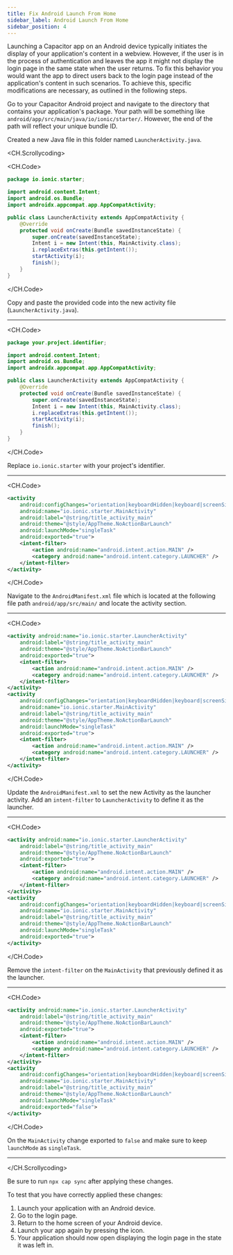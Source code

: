```yaml
---
title: Fix Android Launch From Home
sidebar_label: Android Launch From Home
sidebar_position: 4
---
```


Launching a Capacitor app on an Android device typically initiates the display of your application's content in a webview. However, if the user is in the process of authentication and leaves the app it might not display the login page in the same state when the user returns. To fix this behavior you would want the app to direct users back to the login page instead of the application's content in such scenarios. To achieve this, specific modifications are necessary, as outlined in the following steps.

Go to your Capacitor Android project and navigate to the directory that contains your application's package. Your path will be something like `android/app/src/main/java/io/ionic/starter/`. However, the end of the path will reflect your unique bundle ID.

Created a new Java file in this folder named `LauncherActivity.java`.

<CH.Scrollycoding>

<CH.Code>

```java LauncherActivity.java
package io.ionic.starter;

import android.content.Intent;
import android.os.Bundle;
import androidx.appcompat.app.AppCompatActivity;

public class LauncherActivity extends AppCompatActivity {
    @Override
    protected void onCreate(Bundle savedInstanceState) {
        super.onCreate(savedInstanceState);
        Intent i = new Intent(this, MainActivity.class);
        i.replaceExtras(this.getIntent());
        startActivity(i);
        finish();
    }
}
```

</CH.Code>

Copy and paste the provided code into the new activity file (`LauncherActivity.java`).

---

<CH.Code>

```java LauncherActivity.java
package your.project.identifier;

import android.content.Intent;
import android.os.Bundle;
import androidx.appcompat.app.AppCompatActivity;

public class LauncherActivity extends AppCompatActivity {
    @Override
    protected void onCreate(Bundle savedInstanceState) {
        super.onCreate(savedInstanceState);
        Intent i = new Intent(this, MainActivity.class);
        i.replaceExtras(this.getIntent());
        startActivity(i);
        finish();
    }
}
```

</CH.Code>

Replace `io.ionic.starter` with your project's identifier.

---

<CH.Code>

```xml AndroidManifest.xml
<activity
    android:configChanges="orientation|keyboardHidden|keyboard|screenSize|locale|smallestScreenSize|screenLayout|uiMode"
    android:name="io.ionic.starter.MainActivity"
    android:label="@string/title_activity_main"
    android:theme="@style/AppTheme.NoActionBarLaunch"
    android:launchMode="singleTask"
    android:exported="true">
    <intent-filter>
        <action android:name="android.intent.action.MAIN" />
        <category android:name="android.intent.category.LAUNCHER" />
    </intent-filter>
</activity>
```

</CH.Code>

Navigate to the `AndroidManifest.xml` file which is located at the following file path `android/app/src/main/` and locate the activity section.

---

<CH.Code>

```xml AndroidManifest.xml
<activity android:name="io.ionic.starter.LauncherActivity"
    android:label="@string/title_activity_main"
    android:theme="@style/AppTheme.NoActionBarLaunch"
    android:exported="true">
    <intent-filter>
        <action android:name="android.intent.action.MAIN" />
        <category android:name="android.intent.category.LAUNCHER" />
    </intent-filter>
</activity>
<activity
    android:configChanges="orientation|keyboardHidden|keyboard|screenSize|locale|smallestScreenSize|screenLayout|uiMode"
    android:name="io.ionic.starter.MainActivity"
    android:label="@string/title_activity_main"
    android:theme="@style/AppTheme.NoActionBarLaunch"
    android:launchMode="singleTask"
    android:exported="true">
    <intent-filter>
        <action android:name="android.intent.action.MAIN" />
        <category android:name="android.intent.category.LAUNCHER" />
    </intent-filter>
</activity>
```

</CH.Code>

Update the `AndroidManifest.xml` to set the new Activity as the launcher activity. Add an `intent-filter` to `LauncherActivity` to define it as the launcher.

---

<CH.Code>

```xml AndroidManifest.xml
<activity android:name="io.ionic.starter.LauncherActivity"
    android:label="@string/title_activity_main"
    android:theme="@style/AppTheme.NoActionBarLaunch"
    android:exported="true">
    <intent-filter>
        <action android:name="android.intent.action.MAIN" />
        <category android:name="android.intent.category.LAUNCHER" />
    </intent-filter>
</activity>
<activity
    android:configChanges="orientation|keyboardHidden|keyboard|screenSize|locale|smallestScreenSize|screenLayout|uiMode"
    android:name="io.ionic.starter.MainActivity"
    android:label="@string/title_activity_main"
    android:theme="@style/AppTheme.NoActionBarLaunch"
    android:launchMode="singleTask"
    android:exported="true">
</activity>
```

</CH.Code>

Remove the `intent-filter` on the `MainActivity` that previously defined it as the launcher.

---

<CH.Code>

```xml AndroidManifest.xml
<activity android:name="io.ionic.starter.LauncherActivity"
    android:label="@string/title_activity_main"
    android:theme="@style/AppTheme.NoActionBarLaunch"
    android:exported="true">
    <intent-filter>
        <action android:name="android.intent.action.MAIN" />
        <category android:name="android.intent.category.LAUNCHER" />
    </intent-filter>
</activity>
<activity
    android:configChanges="orientation|keyboardHidden|keyboard|screenSize|locale|smallestScreenSize|screenLayout|uiMode"
    android:name="io.ionic.starter.MainActivity"
    android:label="@string/title_activity_main"
    android:theme="@style/AppTheme.NoActionBarLaunch"
    android:launchMode="singleTask"
    android:exported="false">
</activity>
```

</CH.Code>

On the `MainActivity` change exported to `false` and make sure to keep `launchMode` as `singleTask`.

---


</CH.Scrollycoding>

Be sure to run `npx cap sync` after applying these changes.

To test that you have correctly applied these changes:
1) Launch your application with an Android device.
2) Go to the login page.
3) Return to the home screen of your Android device.
4) Launch your app again by pressing the icon.
5) Your application should now open displaying the login page in the state it was left in.